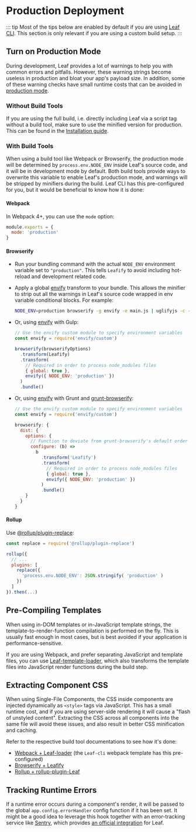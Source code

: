 # Production Deployment

::: tip
Most of the tips below are enabled by default if you are using [Leaf CLI](/docs/cli/). This section is only relevant if you are using a custom build setup.
:::

## Turn on Production Mode

During development, Leaf provides a lot of warnings to help you with common errors and pitfalls. However, these warning strings become useless in production and bloat your app's payload size. In addition, some of these warning checks have small runtime costs that can be avoided in [production mode](/docs/cli//docs/mode-and-env.html#modes).

### Without Build Tools

If you are using the full build, i.e. directly including Leaf via a script tag without a build tool, make sure to use the minified version for production. This can be found in the [Installation guide](/docs/introduction/installation.html#cdn).

### With Build Tools

When using a build tool like Webpack or Browserify, the production mode will be determined by `process.env.NODE_ENV` inside Leaf's source code, and it will be in development mode by default. Both build tools provide ways to overwrite this variable to enable Leaf's production mode, and warnings will be stripped by minifiers during the build. Leaf CLI has this pre-configured for you, but it would be beneficial to know how it is done:

#### Webpack

In Webpack 4+, you can use the `mode` option:

```js
module.exports = {
  mode: 'production'
}
```

#### Browserify

- Run your bundling command with the actual `NODE_ENV` environment variable set to `"production"`. This tells `Leafify` to avoid including hot-reload and development related code.

- Apply a global [envify](https://github.com/hughsk/envify) transform to your bundle. This allows the minifier to strip out all the warnings in Leaf's source code wrapped in env variable conditional blocks. For example:

  ```bash
  NODE_ENV=production browserify -g envify -e main.js | uglifyjs -c -m > build.js
  ```

- Or, using [envify](https://github.com/hughsk/envify) with Gulp:

  ```js
  // Use the envify custom module to specify environment variables
  const envify = require('envify/custom')

  browserify(browserifyOptions)
    .transform(Leafify)
    .transform(
      // Required in order to process node_modules files
      { global: true },
      envify({ NODE_ENV: 'production' })
    )
    .bundle()
  ```

- Or, using [envify](https://github.com/hughsk/envify) with Grunt and [grunt-browserify](https://github.com/jmreidy/grunt-browserify):

  ```js
  // Use the envify custom module to specify environment variables
  const envify = require('envify/custom')

  browserify: {
    dist: {
      options: {
        // Function to deviate from grunt-browserify's default order
        configure: (b) =>
          b
            .transform('Leafify')
            .transform(
              // Required in order to process node_modules files
              { global: true },
              envify({ NODE_ENV: 'production' })
            )
            .bundle()
      }
    }
  }
  ```

#### Rollup

Use [@rollup/plugin-replace](https://github.com/rollup/plugins/tree/master/packages/replace):

```js
const replace = require('@rollup/plugin-replace')

rollup({
  // ...
  plugins: [
    replace({
      'process.env.NODE_ENV': JSON.stringify( 'production' )
    })
  ]
}).then(...)
```

## Pre-Compiling Templates

When using in-DOM templates or in-JavaScript template strings, the template-to-render-function compilation is performed on the fly. This is usually fast enough in most cases, but is best avoided if your application is performance-sensitive.

<!-- The easiest way to pre-compile templates is using [Single-File Components](/docs/single-file-component.html) - the associated build setups automatically performs pre-compilation for you, so the built code contains the already compiled render functions instead of raw template strings. -->

If you are using Webpack, and prefer separating JavaScript and template files, you can use [Leaf-template-loader](https://github.com/ktsn/Leaf-template-loader), which also transforms the template files into JavaScript render functions during the build step.

## Extracting Component CSS

When using Single-File Components, the CSS inside components are injected dynamically as `<style>` tags via JavaScript. This has a small runtime cost, and if you are using server-side rendering it will cause a "flash of unstyled content". Extracting the CSS across all components into the same file will avoid these issues, and also result in better CSS minification and caching.

Refer to the respective build tool documentations to see how it's done:

- [Webpack + Leaf-loader](https://Leaf-loader.leafphp.dev/en/configurations/extract-css.html) (the `Leaf-cli` webpack template has this pre-configured)
- [Browserify + Leafify](https://github.com/leafsphp/Leafify#css-extraction)
- [Rollup + rollup-plugin-Leaf](https://rollup-plugin-Leaf.leafphp.dev/)

## Tracking Runtime Errors

If a runtime error occurs during a component's render, it will be passed to the global `app.config.errorHandler` config function if it has been set. It might be a good idea to leverage this hook together with an error-tracking service like [Sentry](https://sentry.io), which provides [an official integration](https://sentry.io/for/Leaf/) for Leaf.
